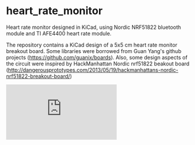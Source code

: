 # heart_rate_monitor
Heart rate monitor designed in KiCad, using Nordic NRF51822 bluetooth module and TI AFE4400 heart rate module.

The repository contains a KiCad design of a 5x5 cm heart rate monitor breakout board. Some libraries were borrowed from Guan Yang's github projects (https://github.com/guanix/boards). Also, some design aspects of the circuit were inspired by HackManhattan Nordic nrf51822 beakout board (http://dangerousprototypes.com/2013/05/19/hackmanhattans-nordic-nrf51822-breakout-board/)

![Intro.pdf](https://github.com/jkravanja/heart_rate_monitor/blob/master/hr.pdf)
